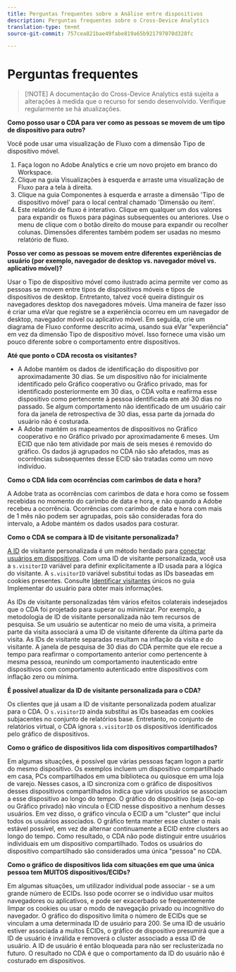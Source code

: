 ```yaml
---
title: Perguntas frequentes sobre a Análise entre dispositivos
description: Perguntas frequentes sobre o Cross-Device Analytics
translation-type: tm+mt
source-git-commit: 757cea821bae49fabe819a65b921797070d328fc

---
```



# Perguntas frequentes

> [!NOTE] A documentação do Cross-Device Analytics está sujeita a alterações à medida que o recurso for sendo desenvolvido. Verifique regularmente se há atualizações.

**Como posso usar o CDA para ver como as pessoas se movem de um tipo de dispositivo para outro?**

Você pode usar uma visualização de Fluxo com a dimensão Tipo de dispositivo móvel.

1. Faça logon no Adobe Analytics e crie um novo projeto em branco do Workspace.
2. Clique na guia Visualizações à esquerda e arraste uma visualização de Fluxo para a tela à direita.
3. Clique na guia Componentes à esquerda e arraste a dimensão 'Tipo de dispositivo móvel' para o local central chamado 'Dimensão ou item'.
4. Este relatório de fluxo é interativo. Clique em qualquer um dos valores para expandir os fluxos para páginas subsequentes ou anteriores. Use o menu de clique com o botão direito do mouse para expandir ou recolher colunas. Dimensões diferentes também podem ser usadas no mesmo relatório de fluxo.

**Posso ver como as pessoas se movem entre diferentes experiências de usuário (por exemplo, navegador de desktop vs. navegador móvel vs. aplicativo móvel)?**

Usar o Tipo de dispositivo móvel como ilustrado acima permite ver como as pessoas se movem entre tipos de dispositivos móveis e tipos de dispositivos de desktop. Entretanto, talvez você queira distinguir os navegadores desktop dos navegadores móveis. Uma maneira de fazer isso é criar uma eVar que registre se a experiência ocorreu em um navegador de desktop, navegador móvel ou aplicativo móvel. Em seguida, crie um diagrama de Fluxo conforme descrito acima, usando sua eVar "experiência" em vez da dimensão Tipo de dispositivo móvel. Isso fornece uma visão um pouco diferente sobre o comportamento entre dispositivos.

**Até que ponto o CDA recosta os visitantes?**

* A Adobe mantém os dados de identificação do dispositivo por aproximadamente 30 dias. Se um dispositivo não for inicialmente identificado pelo Gráfico cooperativo ou Gráfico privado, mas for identificado posteriormente em 30 dias, o CDA volta e reafirma esse dispositivo como pertencente à pessoa identificada em até 30 dias no passado. Se algum comportamento não identificado de um usuário cair fora da janela de retrospectiva de 30 dias, essa parte da jornada do usuário não é costurada.
* A Adobe mantém os mapeamentos de dispositivos no Gráfico cooperativo e no Gráfico privado por aproximadamente 6 meses. Um ECID que não tem atividade por mais de seis meses é removido do gráfico. Os dados já agrupados no CDA não são afetados, mas as ocorrências subsequentes desse ECID são tratadas como um novo indivíduo.

**Como o CDA lida com ocorrências com carimbos de data e hora?**

A Adobe trata as ocorrências com carimbos de data e hora como se fossem recebidas no momento do carimbo de data e hora, e não quando a Adobe recebeu a ocorrência. Ocorrências com carimbo de data e hora com mais de 1 mês não podem ser agrupadas, pois são consideradas fora do intervalo, a Adobe mantém os dados usados para costurar.

**Como o CDA se compara à ID de visitante personalizada?**

[A ID](/help/implement/js-implementation/c-unique-visitors/visid-custom.md) de visitante personalizada é um método herdado para [conectar usuários em dispositivos](/help/implement/js-implementation/xdevice-visid/xdevice-connecting.md). Com uma ID de visitante personalizada, você usa a `s.visitorID` variável para definir explicitamente a ID usada para a lógica do visitante. A `s.visitorID` variável substitui todas as IDs baseadas em cookies presentes. Consulte [Identificar visitantes](/help/implement/js-implementation/c-unique-visitors/visid-overview.md) únicos no guia Implementar do usuário para obter mais informações.

As IDs de visitante personalizadas têm vários efeitos colaterais indesejados que o CDA foi projetado para superar ou minimizar. Por exemplo, a metodologia de ID de visitante personalizada não tem recursos de pesquisa. Se um usuário se autenticar no meio de uma visita, a primeira parte da visita associará a uma ID de visitante diferente da última parte da visita. As IDs de visitante separadas resultam na inflação da visita e do visitante. A janela de pesquisa de 30 dias do CDA permite que ele recue a tempo para reafirmar o comportamento anterior como pertencente à mesma pessoa, reunindo um comportamento inautenticado entre dispositivos com comportamento autenticado entre dispositivos com inflação zero ou mínima.

**É possível atualizar da ID de visitante personalizada para o CDA?**

Os clientes que já usam a ID de visitante personalizada podem atualizar para o CDA. O `s.visitorID` ainda substitui as IDs baseadas em cookies subjacentes no conjunto de relatórios base. Entretanto, no conjunto de relatórios virtual, o CDA ignora `s.visitorID` os dispositivos identificados pelo gráfico de dispositivos.

**Como o gráfico de dispositivos lida com dispositivos compartilhados?**

Em algumas situações, é possível que várias pessoas façam logon a partir do mesmo dispositivo. Os exemplos incluem um dispositivo compartilhado em casa, PCs compartilhados em uma biblioteca ou quiosque em uma loja de varejo. Nesses casos, a ID sincroniza com o gráfico de dispositivos desses dispositivos compartilhados indica que vários usuários se associam a esse dispositivo ao longo do tempo. O gráfico do dispositivo (seja Co-op ou Gráfico privado) não vincula o ECID nesse dispositivo a nenhum desses usuários. Em vez disso, o gráfico vincula o ECID a um "cluster" que inclui todos os usuários associados. O gráfico tenta manter esse cluster o mais estável possível, em vez de alternar continuamente a ECID entre clusters ao longo do tempo. Como resultado, o CDA não pode distinguir entre usuários individuais em um dispositivo compartilhado. Todos os usuários do dispositivo compartilhado são considerados uma única "pessoa" no CDA.

**Como o gráfico de dispositivos lida com situações em que uma única pessoa tem MUITOS dispositivos/ECIDs?**

Em algumas situações, um utilizador individual pode associar - se a um grande número de ECIDs. Isso pode ocorrer se o indivíduo usar muitos navegadores ou aplicativos, e pode ser exacerbado se frequentemente limpar os cookies ou usar o modo de navegação privado ou incognitivo do navegador. O gráfico do dispositivo limita o número de ECIDs que se vinculam a uma determinada ID de usuário para 200. Se uma ID de usuário estiver associada a muitos ECIDs, o gráfico de dispositivo presumirá que a ID de usuário é inválida e removerá o cluster associado a essa ID de usuário. A ID de usuário é então bloqueada para não ser reclusterizada no futuro. O resultado no CDA é que o comportamento da ID do usuário não é costurado em dispositivos.

